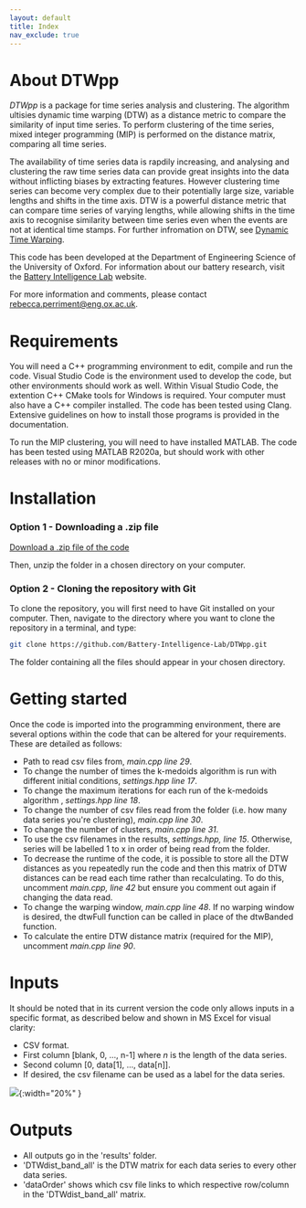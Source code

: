 ```yaml
---
layout: default
title: Index
nav_exclude: true
---
```


<!--![](slide_logo.png){:width="80%" }-->


# About DTWpp

_DTWpp_ is a package for time series analysis and clustering. The algorithm ultisies dynamic time warping (DTW) as a distance metric to compare the similarity of input time series. To perform clustering of the time series, mixed integer programming (MIP) is performed on the distance matrix, comparing all time series.

The availability of time series data is rapdily increasing, and analysing and clustering the raw time series data can provide great insights into the data without inflicting biases by extracting features. However clustering time series can become very complex due to their potentially large size, variable lengths and shifts in the time axis. DTW is a powerful distance metric that can compare time series of varying lengths, while allowing shifts in the time axis to recognise similarity between time series even when the events are not at identical time stamps. For further infromation on DTW,  see [Dynamic Time Warping](../2_method/2_dtw.html).

This code has been developed at the Department of Engineering Science of the University of Oxford. 
For information about our battery research, visit the [Battery Intelligence Lab](https://howey.eng.ox.ac.uk) website. 

For more information and comments, please contact 
[rebecca.perriment@eng.ox.ac.uk](rebecca.perriment@eng.ox.ac.uk).


# Requirements

You will need a C++ programming environment to edit, compile and run the code.
Visual Studio Code is the environment used to develop the code, but other environments should work as well. Within Visual Studio Code, the extention C++ CMake tools for Windows is required.
Your computer must also have a C++ compiler installed.
The code has been tested using Clang.
Extensive guidelines on how to install those programs is provided in the documentation.

To run the MIP clustering, you will need to have installed MATLAB. 
The code has been tested using MATLAB R2020a, but should work with other releases with no or minor modifications.

 
# Installation

### Option 1 - Downloading a .zip file ###
[Download a .zip file of the code](https://github.com/Battery-Intelligence-Lab/DTWpp/archive/refs/heads/main.zip)

Then, unzip the folder in a chosen directory on your computer.

### Option 2 - Cloning the repository with Git ###
To clone the repository, you will first need to have Git installed on 
your computer. Then, navigate to the directory where you want to clone the 
repository in a terminal, and type:
```bash
git clone https://github.com/Battery-Intelligence-Lab/DTWpp.git
```
The folder containing all the files should appear in your chosen directory.


# Getting started

Once the code is imported into the programming environment, there are several options within the code that can be altered for your requirements. These are detailed as follows:
- Path to read csv files from, *main.cpp line 29*.
-  To change the number of times the k-medoids algorithm is run with different initial conditions, *settings.hpp line 17*.
-  To change the maximum iterations for each run of the k-medoids algorithm , *settings.hpp line 18*.
-  To change the number of csv files read from the folder (i.e. how many data series you're clustering), *main.cpp line 30*.
-  To change the number of clusters, *main.cpp line 31*.
-  To use the csv filenames in the results, *settings.hpp, line 15*. Otherwise, series will be labelled 1 to x in order of being read from the folder.
-  To decrease the runtime of the code, it is possible to store all the DTW distances as you repeatedly run the code and then this matrix of DTW distances can be read each time rather than recalculating. To do this, uncomment *main.cpp, line 42* but ensure you comment out again if changing the data read.
-  To change the warping window, *main.cpp line 48*. If no warping window is desired, the dtwFull function can be called in place of the dtwBanded function.
-  To calculate the entire DTW distance matrix (required for the MIP), uncomment *main.cpp line 90*.


# Inputs

It should be noted that in its current version the code only allows inputs in a specific format, as described below and shown in MS Excel for visual clarity:
-  CSV format.
-  First column [blank, 0, ..., n-1] where _n_ is the length of the data series.
-  Second column [0, data[1], ..., data[n]].
-  If desired, the csv filename can be used as a label for the data series.

![](website_csv_demo.png){:width="20%" }

# Outputs

-  All outputs go in the 'results' folder.
-  'DTWdist_band_all' is the DTW matrix for each data series to every other data series.
-  'dataOrder' shows which csv file links to which respective row/column in the 'DTWdist_band_all' matrix.
